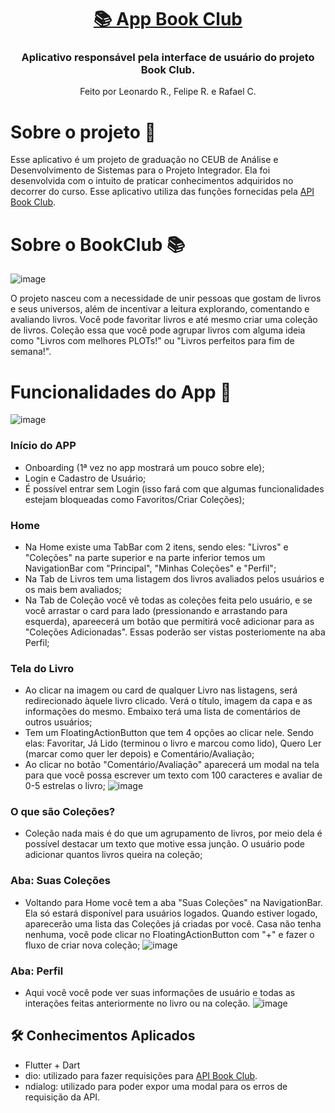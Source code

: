 <h1 align="center">
    <a href="#" alt="Api Book Club 📚"> 📚 App Book Club </a>
</h1>

<h3 align="center">
    Aplicativo responsável pela interface de usuário do projeto Book Club.
</h3>

<p align="center">
  Feito por Leonardo R., Felipe R. e Rafael C.
</p>

# Sobre o projeto 🤔

Esse aplicativo é um projeto de graduação no CEUB de Análise e Desenvolvimento de Sistemas para o Projeto Integrador. Ela foi desenvolvida com o intuito de praticar conhecimentos adquiridos no decorrer do curso. Esse aplicativo utiliza das funções fornecidas pela [API Book Club](https://github.com/Lramosdlima/api-book-club).

# Sobre o BookClub 📚

![image](https://github.com/user-attachments/assets/d64847ce-b03b-441f-beff-cd3f9c19ff48)

O projeto nasceu com a necessidade de unir pessoas que gostam de livros e seus universos, além de incentivar a leitura explorando, comentando e avaliando livros. Você pode favoritar livros e até mesmo criar uma coleção de livros. Coleção essa que você pode agrupar livros com alguma ideia como "Livros com melhores PLOTs!" ou "Livros perfeitos para fim de semana!".

# Funcionalidades do App 📲
![image](https://github.com/user-attachments/assets/e206a205-5506-43b7-8b69-7dcab6c8e014)

### Início do APP
- Onboarding (1ª vez no app mostrará um pouco sobre ele);
- Login e Cadastro de Usuário;
- É possível entrar sem Login (isso fará com que algumas funcionalidades estejam bloqueadas como Favoritos/Criar Coleções);

### Home
- Na Home existe uma TabBar com 2 itens, sendo eles: "Livros" e "Coleções" na parte superior e na parte inferior temos um NavigationBar com "Principal", "Minhas Coleções" e "Perfil";
- Na Tab de Livros tem uma listagem dos livros avaliados pelos usuários e os mais bem avaliados;
- Na Tab de Coleção você vê todas as coleções feita pelo usuário, e se você arrastar o card para lado (pressionando e arrastando para esquerda), apareecerá um botão que permitirá você adicionar para as "Coleções Adicionadas". Essas poderão ser vistas posteriomente na aba Perfil;

### Tela do Livro
- Ao clicar na imagem ou card de qualquer Livro nas listagens, será redirecionado àquele livro clicado. Verá o título, imagem da capa e as informações do mesmo. Embaixo terá uma lista de comentários de outros usuários;
- Tem um FloatingActionButton que tem 4 opções ao clicar nele. Sendo elas: Favoritar, Já Lido (terminou o livro e marcou como lido), Quero Ler (marcar como quer ler depois) e Comentário/Avaliação;
- Ao clicar no botão "Comentário/Avaliação" aparecerá um modal na tela para que você possa escrever um texto com 100 caracteres e avaliar de 0-5 estrelas o livro;
![image](https://github.com/user-attachments/assets/63a1b5b4-64d9-417d-8a4e-be0a0831cf4b)

### O que são Coleções?
- Coleção nada mais é do que um agrupamento de livros, por meio dela é possível destacar um texto que motive essa junção. O usuário pode adicionar quantos livros queira na coleção;

### Aba: Suas Coleções
- Voltando para Home você tem a aba "Suas Coleções" na NavigationBar. Ela só estará disponível para usuários logados. Quando estiver logado, aparecerão uma lista das Coleções já criadas por você. Casa não tenha nenhuma, você pode clicar no FloatingActionButton com "+" e fazer o fluxo de criar nova coleção;
![image](https://github.com/user-attachments/assets/d30bfed8-c34f-4fdb-966c-33d50bb3d882)

### Aba: Perfil
- Aqui você você pode ver suas informações de usuário e todas as interações feitas anteriormente no livro ou na coleção.
![image](https://github.com/user-attachments/assets/b67ab214-f1ab-4637-bc43-f46583de0dee)


## 🛠 Conhecimentos Aplicados

- Flutter + Dart
- dio: utilizado para fazer requisições para [API Book Club](https://github.com/Lramosdlima/api-book-club).
- ndialog: utilizado para poder expor uma modal para os erros de requisição da API.
